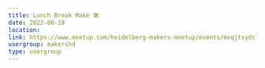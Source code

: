 ```yaml
---
title: Lunch Break Make 🛠️
date: 2022-08-18
location: 
link: https://www.meetup.com/heidelberg-makers-meetup/events/mvqjtsydclbxb/
usergroup: makershd
type: usergroup
---
```

